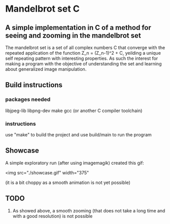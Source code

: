 # Mandelbrot set C

## A simple implementation in C of a method for seeing and zooming in the mandelbrot set

The mandelbrot set is a set of all complex numbers C that converge with the repeated application of the function Z_n = (Z_n-1)^2 + C, yeilding a unique self repeating pattern
with interesting properties. As such the interest for making a program with the objective of understanding the set and learning about generalized image manipulation.

## Build instructions

### packages needed
libjpeg-lib libpng-dev make gcc (or another C compiler toolchain)

### instructions
use "make" to build the project and use build/main to run the program

## Showcase

A simple exploratory run (after using imagemagik) created this gif:

<img src="./showcase.gif" width="375"

(it is a bit choppy as a smooth animation is not yet possible)

## TODO

1) As showed above, a smooth zooming (that does not take a long time and with a good resolution) is not possible